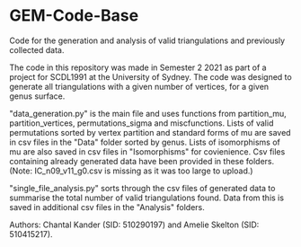 # GEM-Code-Base
Code for the generation and analysis of valid triangulations and previously collected data.

The code in this repository was made in Semester 2 2021 as part of a project for SCDL1991 at 
the University of Sydney. The code was designed to generate all triangulations with a given
number of vertices, for a given genus surface. 

"data_generation.py" is the main file and uses functions from partition_mu, partition_vertices,
permutations_sigma and miscfunctions. Lists of valid permutations sorted by vertex partition
and standard forms of mu are saved in csv files in the "Data" folder sorted by genus. Lists of 
isomorphisms of mu are also saved in csv files in "Isomorphisms" for covienience. Csv files 
containing already generated data have been provided in these folders. (Note: IC_n09_v11_g0.csv 
is missing as it was too large to upload.)

"single_file_analysis.py" sorts through the csv files of generated data to summarise the total
number of valid triangulations found. Data from this is saved in additional csv files in the 
"Analysis" folders.

Authors: Chantal Kander (SID: 510290197) and Amelie Skelton (SID: 510415217).
